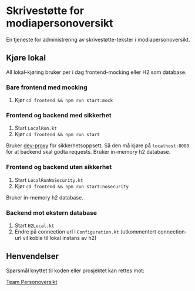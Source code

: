 # Skrivestøtte for modiapersonoversikt
En tjeneste for administrering av skrivestøtte-tekster i modiapersonoversikt.

## Kjøre lokal
All lokal-kjøring bruker per i dag frontend-mocking eller H2 som database.

### Bare frontend med mocking
1. Kjør `cd frontend && npm run start:mock`

### Frontend og backend med sikkerhet
1. Start `LocalRun.kt`
2. Kjør `cd frontend && npm run start`

Bruker [dev-proxy](https://github.com/navikt/dev-proxy) for sikkerhetsoppsett. Så den må kjøre på `localhost:8080` for at backend skal godta requests.
Bruker in-memory h2 database.

### Frontend og backend uten sikkerhet
1. Start `LocalRunNoSecurity.kt`
2. Kjør `cd frontend && npm run start:nosecurity`

Bruker in-memory h2 database.

### Backend mot ekstern database

1. Start `H2Local.kt`
2. Endre på connection url i `Configuration.kt` (utkommentert connection-url vil koble til lokal instans av h2)


## Henvendelser
Spørsmål knyttet til koden eller prosjektet kan rettes mot:

[Team Personoversikt](https://github.com/navikt/info-team-personoversikt)

